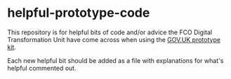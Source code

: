 # helpful-prototype-code

This repository is for helpful bits of code and/or advice the FCO Digital Transformation Unit have come across when using the <a href=https://govuk-prototype-kit.herokuapp.com/>GOV.UK prototype kit</a>.

Each new helpful bit should be added as a file with explanations for what's helpful commented out.

